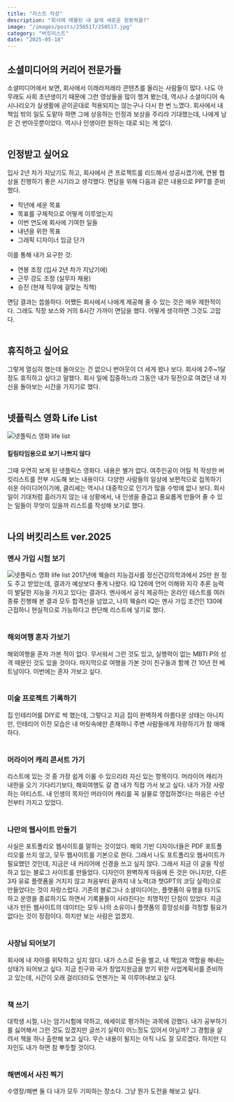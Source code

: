 ```yaml
---
title: "리스트 작성"
description: "회사에 매몰된 내 삶에 새로운 원동력을?"
image: "/images/posts/250517/250517.jpg"
category: "버킷리스트"
date: "2025-05-18"
---
```


## 소셜미디어의 커리어 전문가들
소셜미디어에서 보면, 회사에서 이래라저래라 콘텐츠를 올리는 사람들이 많다. 나도 아무래도 사회 초년생이기 때문에 그런 영상들을 많이 챙겨 봤는데, 역시나 소셜미디어 속 시나리오가 실생활에 곧이곧대로 적용되지는 않는구나 다시 한 번 느꼈다. 회사에서 내 책임 밖의 일도 도맡아 하면 그에 상응하는 인정과 보상을 주리라 기대했는데, 나에게 남은 건 번아웃뿐이었다. 역시나 인생이란 원하는 대로 되는 게 없다.<br><br>

## 인정받고 싶어요
입사 2년 차가 지났기도 하고, 회사에서 큰 프로젝트를 리드해서 성공시켰기에, 연봉 협상을 진행하기 좋은 시기라고 생각했다. 면담을 위해 다음과 같은 내용으로 PPT를 준비했다.
- 작년에 세운 목표
- 목표를 구체적으로 어떻게 이루었는지
- 이번 연도에 회사에 기여한 일들
- 내년을 위한 목표
- 그래픽 디자이너 임금 단가

이를 통해 내가 요구한 것:
- 연봉 조정 (입사 2년 차가 지났기에)
- 근무 강도 조정 (실무자 채용)
- 승진 (현재 직무에 걸맞는 직책)

면담 결과는 씁쓸하다. 어쨌든 회사에서 나에게 제공해 줄 수 있는 것은 매우 제한적이다. 그래도 직장 보스와 거의 8시간 가까이 면담을 했다. 어떻게 생각하면 그것도 고맙다.<br><br>

## 휴직하고 싶어요
그렇게 열심히 했는데 돌아오는 건 없으니 번아웃이 더 세게 왔나 보다. 회사에 2주~1달 정도 휴직하고 싶다고 말했다. 회사 일에 집중하느라 그동안 내가 뒷전으로 여겼던 내 자신을 돌아보는 시간을 가지기로 했다.<br><br>

## 넷플릭스 영화 Life List

![넷플릭스 영화 life list](/images/posts/250517/1.avif)

#### 킬링타임용으로 보기 나쁘지 않다
그때 우연히 보게 된 넷플릭스 영화다. 내용은 별거 없다. 여주인공이 어릴 적 작성한 버킷리스트를 전부 시도해 보는 내용이다. 다양한 사람들의 일상에 보편적으로 접목하기 쉬운 아이디어이기에, 클리셰는 역시나 대중적으로 인기가 많을 수밖에 없나 보다. 회사 일이 기대처럼 흘러가지 않는 내 상황에서, 내 인생을 즐겁고 풍요롭게 만들어 줄 수 있는 일들이 무엇이 있을까 리스트를 작성해 보기로 했다.<br><br>

## 나의 버킷리스트 ver.2025

### 멘사 가입 시험 보기
![넷플릭스 영화 life list](/images/posts/250517/2.png)
2017년에 웩슬러 지능검사를 정신건강의학과에서 25만 원 정도 주고 받았는데, 결과가 예상보다 좋게 나왔다. IQ 126에 언어 이해와 지각 추론 능력이 발달한 지능을 가지고 있다는 결과다. 멘사에서 공식 제공하는 온라인 테스트를 여러 종류 진행해 본 결과 모두 합격선을 넘었고, 나의 웩슬러 IQ는 멘사 가입 조건인 130에 근접하니 현실적으로 가능하다고 판단해 리스트에 넣기로 했다.<br><br>

### 해외여행 혼자 가보기
해외여행을 혼자 가본 적이 없다. 무서워서 그런 것도 있고, 실행력이 없는 MBTI P의 성격 때문인 것도 있을 것이다. 마지막으로 여행을 가본 것이 친구들과 함께 간 10년 전 베트남이다. 이번에는 혼자 가보고 싶다.<br><br>

### 미술 프로젝트 기록하기
집 인테리어를 DIY로 싹 했는데, 그렇다고 지금 집이 완벽하게 아름다운 상태는 아니지만, 인테리어 이전 모습은 내 머릿속에만 존재하니 주변 사람들에게 자랑하기가 참 애매하다.<br><br>

### 머라이어 캐리 콘서트 가기
리스트에 있는 것 중 가장 쉽게 이룰 수 있으리라 자신 있는 항목이다. 머라이어 캐리가 내한을 오기 기다리기보다, 해외여행도 갈 겸 내가 직접 가서 보고 싶다. 내가 가장 사랑하는 아티스트. 내 인생의 목자인 머라이어 캐리를 꼭 실물로 영접하겠다는 마음은 수년 전부터 가지고 있었다.<br><br>

### 나만의 웹사이트 만들기
사실은 포트폴리오 웹사이트를 말하는 것이었다. 해외 기반 디자이너들은 PDF 포트폴리오를 쓰지 않고, 모두 웹사이트를 기본으로 한다. 그래서 나도 포트폴리오 웹사이트가 필요했던 것인데, 지금은 내 커리어에 신경을 쓰고 싶지 않다. 그래서 지금 이 글을 작성하고 있는 블로그 사이트를 만들었다. 디자인이 완벽하게 마음에 든 것은 아니지만, 다른 3자 유료 플랫폼을 거치지 않고 처음부터 끝까지 내 노력(과 챗GPT의 코딩 실력)으로 만들었다는 것이 자랑스럽다. 기존의 블로그나 소셜미디어는, 플랫폼이 유행을 타기도 하고 운영을 종료하기도 하면서 기록물들이 사라진다는 치명적인 단점이 있었다. 지금 내가 만든 웹사이트의 데이터는 모두 나의 소유이니 플랫폼의 흥망성쇠를 걱정할 필요가 없다는 것이 장점이다. 하지만 보는 사람은 없겠지.<br><br>

### 사장님 되어보기
회사에 내 자아를 위탁하고 싶지 않다. 내가 스스로 돈을 벌고, 내 책임과 역할을 해내는 상태가 되어보고 싶다. 지금 친구와 국가 창업지원금을 받기 위한 사업계획서를 준비하고 있는데, 시간이 오래 걸리더라도 언젠가는 꼭 이루어내보고 싶다.<br><br>

### 책 쓰기
대학생 시절, 나는 암기시험에 약하고, 에세이로 평가하는 과목에 강했다. 내가 공부하기를 싫어해서 그런 것도 있겠지만 글쓰기 실력이 어느정도 있어서 아닐까? 그 경험을 살려서 책을 하나 출판해 보고 싶다. 무슨 내용이 될지는 아직 나도 잘 모르겠다. 하지만 디자인도 내가 하면 참 뿌듯할 것이다.<br><br>

### 해변에서 사진 찍기
수영장/해변 둘 다 내가 모두 기피하는 장소다. 그냥 뭔가 도전을 해보고 싶다.<br><br>
